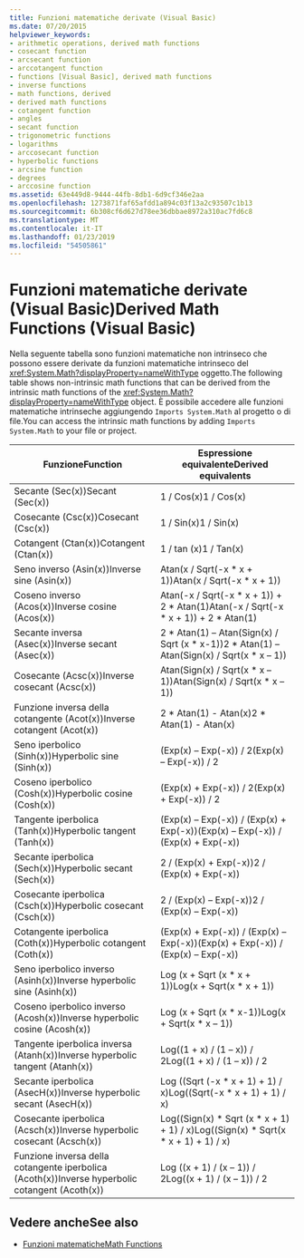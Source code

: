 ```yaml
---
title: Funzioni matematiche derivate (Visual Basic)
ms.date: 07/20/2015
helpviewer_keywords:
- arithmetic operations, derived math functions
- cosecant function
- arcsecant function
- arccotangent function
- functions [Visual Basic], derived math functions
- inverse functions
- math functions, derived
- derived math functions
- cotangent function
- angles
- secant function
- trigonometric functions
- logarithms
- arccosecant function
- hyperbolic functions
- arcsine function
- degrees
- arccosine function
ms.assetid: 63e449d8-9444-44fb-8db1-6d9cf346e2aa
ms.openlocfilehash: 1273871faf65afdd1a894c03f13a2c93507c1b13
ms.sourcegitcommit: 6b308cf6d627d78ee36dbbae8972a310ac7fd6c8
ms.translationtype: MT
ms.contentlocale: it-IT
ms.lasthandoff: 01/23/2019
ms.locfileid: "54505861"
---
```

# <a name="derived-math-functions-visual-basic"></a><span data-ttu-id="342a6-102">Funzioni matematiche derivate (Visual Basic)</span><span class="sxs-lookup"><span data-stu-id="342a6-102">Derived Math Functions (Visual Basic)</span></span>
<span data-ttu-id="342a6-103">Nella seguente tabella sono funzioni matematiche non intrinseco che possono essere derivate da funzioni matematiche intrinseco del <xref:System.Math?displayProperty=nameWithType> oggetto.</span><span class="sxs-lookup"><span data-stu-id="342a6-103">The following table shows non-intrinsic math functions that can be derived from the intrinsic math functions of the <xref:System.Math?displayProperty=nameWithType> object.</span></span> <span data-ttu-id="342a6-104">È possibile accedere alle funzioni matematiche intrinseche aggiungendo `Imports System.Math` al progetto o di file.</span><span class="sxs-lookup"><span data-stu-id="342a6-104">You can access the intrinsic math functions by adding `Imports System.Math` to your file or project.</span></span>  
  
|<span data-ttu-id="342a6-105">Funzione</span><span class="sxs-lookup"><span data-stu-id="342a6-105">Function</span></span>|<span data-ttu-id="342a6-106">Espressione equivalente</span><span class="sxs-lookup"><span data-stu-id="342a6-106">Derived equivalents</span></span>|  
|--------------|-------------------------|  
|<span data-ttu-id="342a6-107">Secante (Sec(x))</span><span class="sxs-lookup"><span data-stu-id="342a6-107">Secant (Sec(x))</span></span>|<span data-ttu-id="342a6-108">1 / Cos(x)</span><span class="sxs-lookup"><span data-stu-id="342a6-108">1 / Cos(x)</span></span>|  
|<span data-ttu-id="342a6-109">Cosecante (Csc(x))</span><span class="sxs-lookup"><span data-stu-id="342a6-109">Cosecant (Csc(x))</span></span>|<span data-ttu-id="342a6-110">1 / Sin(x)</span><span class="sxs-lookup"><span data-stu-id="342a6-110">1 / Sin(x)</span></span>|  
|<span data-ttu-id="342a6-111">Cotangent (Ctan(x))</span><span class="sxs-lookup"><span data-stu-id="342a6-111">Cotangent (Ctan(x))</span></span>|<span data-ttu-id="342a6-112">1 / tan (x)</span><span class="sxs-lookup"><span data-stu-id="342a6-112">1 / Tan(x)</span></span>|  
|<span data-ttu-id="342a6-113">Seno inverso (Asin(x))</span><span class="sxs-lookup"><span data-stu-id="342a6-113">Inverse sine (Asin(x))</span></span>|<span data-ttu-id="342a6-114">Atan(x / Sqrt(-x \* x + 1))</span><span class="sxs-lookup"><span data-stu-id="342a6-114">Atan(x / Sqrt(-x \* x + 1))</span></span>|  
|<span data-ttu-id="342a6-115">Coseno inverso (Acos(x))</span><span class="sxs-lookup"><span data-stu-id="342a6-115">Inverse cosine (Acos(x))</span></span>|<span data-ttu-id="342a6-116">Atan(-x / Sqrt(-x \* x + 1)) + 2 \* Atan(1)</span><span class="sxs-lookup"><span data-stu-id="342a6-116">Atan(-x / Sqrt(-x \* x + 1)) + 2 \* Atan(1)</span></span>|  
|<span data-ttu-id="342a6-117">Secante inversa (Asec(x))</span><span class="sxs-lookup"><span data-stu-id="342a6-117">Inverse secant (Asec(x))</span></span>|<span data-ttu-id="342a6-118">2 \* Atan(1) – Atan(Sign(x) / Sqrt (x \* x-1))</span><span class="sxs-lookup"><span data-stu-id="342a6-118">2 \* Atan(1) – Atan(Sign(x) / Sqrt(x \* x – 1))</span></span>|  
|<span data-ttu-id="342a6-119">Cosecante (Acsc(x))</span><span class="sxs-lookup"><span data-stu-id="342a6-119">Inverse cosecant (Acsc(x))</span></span>|<span data-ttu-id="342a6-120">Atan(Sign(x) / Sqrt(x \* x – 1))</span><span class="sxs-lookup"><span data-stu-id="342a6-120">Atan(Sign(x) / Sqrt(x \* x – 1))</span></span>|  
|<span data-ttu-id="342a6-121">Funzione inversa della cotangente (Acot(x))</span><span class="sxs-lookup"><span data-stu-id="342a6-121">Inverse cotangent (Acot(x))</span></span>|<span data-ttu-id="342a6-122">2 \* Atan(1) - Atan(x)</span><span class="sxs-lookup"><span data-stu-id="342a6-122">2 \* Atan(1) - Atan(x)</span></span>|  
|<span data-ttu-id="342a6-123">Seno iperbolico (Sinh(x))</span><span class="sxs-lookup"><span data-stu-id="342a6-123">Hyperbolic sine (Sinh(x))</span></span>|<span data-ttu-id="342a6-124">(Exp(x) – Exp(-x)) / 2</span><span class="sxs-lookup"><span data-stu-id="342a6-124">(Exp(x) – Exp(-x)) / 2</span></span>|  
|<span data-ttu-id="342a6-125">Coseno iperbolico (Cosh(x))</span><span class="sxs-lookup"><span data-stu-id="342a6-125">Hyperbolic cosine (Cosh(x))</span></span>|<span data-ttu-id="342a6-126">(Exp(x) + Exp(-x)) / 2</span><span class="sxs-lookup"><span data-stu-id="342a6-126">(Exp(x) + Exp(-x)) / 2</span></span>|  
|<span data-ttu-id="342a6-127">Tangente iperbolica (Tanh(x))</span><span class="sxs-lookup"><span data-stu-id="342a6-127">Hyperbolic tangent (Tanh(x))</span></span>|<span data-ttu-id="342a6-128">(Exp(x) – Exp(-x)) / (Exp(x) + Exp(-x))</span><span class="sxs-lookup"><span data-stu-id="342a6-128">(Exp(x) – Exp(-x)) / (Exp(x) + Exp(-x))</span></span>|  
|<span data-ttu-id="342a6-129">Secante iperbolica (Sech(x))</span><span class="sxs-lookup"><span data-stu-id="342a6-129">Hyperbolic secant (Sech(x))</span></span>|<span data-ttu-id="342a6-130">2 / (Exp(x) + Exp(-x))</span><span class="sxs-lookup"><span data-stu-id="342a6-130">2 / (Exp(x) + Exp(-x))</span></span>|  
|<span data-ttu-id="342a6-131">Cosecante iperbolica (Csch(x))</span><span class="sxs-lookup"><span data-stu-id="342a6-131">Hyperbolic cosecant (Csch(x))</span></span>|<span data-ttu-id="342a6-132">2 / (Exp(x) – Exp(-x))</span><span class="sxs-lookup"><span data-stu-id="342a6-132">2 / (Exp(x) – Exp(-x))</span></span>|  
|<span data-ttu-id="342a6-133">Cotangente iperbolica (Coth(x))</span><span class="sxs-lookup"><span data-stu-id="342a6-133">Hyperbolic cotangent (Coth(x))</span></span>|<span data-ttu-id="342a6-134">(Exp(x) + Exp(-x)) / (Exp(x) – Exp(-x))</span><span class="sxs-lookup"><span data-stu-id="342a6-134">(Exp(x) + Exp(-x)) / (Exp(x) – Exp(-x))</span></span>|  
|<span data-ttu-id="342a6-135">Seno iperbolico inverso (Asinh(x))</span><span class="sxs-lookup"><span data-stu-id="342a6-135">Inverse hyperbolic sine (Asinh(x))</span></span>|<span data-ttu-id="342a6-136">Log (x + Sqrt (x \* x + 1))</span><span class="sxs-lookup"><span data-stu-id="342a6-136">Log(x + Sqrt(x \* x + 1))</span></span>|  
|<span data-ttu-id="342a6-137">Coseno iperbolico inverso (Acosh(x))</span><span class="sxs-lookup"><span data-stu-id="342a6-137">Inverse hyperbolic cosine (Acosh(x))</span></span>|<span data-ttu-id="342a6-138">Log (x + Sqrt (x \* x-1))</span><span class="sxs-lookup"><span data-stu-id="342a6-138">Log(x + Sqrt(x \* x – 1))</span></span>|  
|<span data-ttu-id="342a6-139">Tangente iperbolica inversa (Atanh(x))</span><span class="sxs-lookup"><span data-stu-id="342a6-139">Inverse hyperbolic tangent (Atanh(x))</span></span>|<span data-ttu-id="342a6-140">Log((1 + x) / (1 – x)) / 2</span><span class="sxs-lookup"><span data-stu-id="342a6-140">Log((1 + x) / (1 – x)) / 2</span></span>|  
|<span data-ttu-id="342a6-141">Secante iperbolica (AsecH(x))</span><span class="sxs-lookup"><span data-stu-id="342a6-141">Inverse hyperbolic secant (AsecH(x))</span></span>|<span data-ttu-id="342a6-142">Log ((Sqrt (-x \* x + 1) + 1) / x)</span><span class="sxs-lookup"><span data-stu-id="342a6-142">Log((Sqrt(-x \* x + 1) + 1) / x)</span></span>|  
|<span data-ttu-id="342a6-143">Cosecante iperbolica (Acsch(x))</span><span class="sxs-lookup"><span data-stu-id="342a6-143">Inverse hyperbolic cosecant (Acsch(x))</span></span>|<span data-ttu-id="342a6-144">Log((Sign(x) \* Sqrt (x \* x + 1) + 1) / x)</span><span class="sxs-lookup"><span data-stu-id="342a6-144">Log((Sign(x) \* Sqrt(x \* x + 1) + 1) / x)</span></span>|  
|<span data-ttu-id="342a6-145">Funzione inversa della cotangente iperbolica (Acoth(x))</span><span class="sxs-lookup"><span data-stu-id="342a6-145">Inverse hyperbolic cotangent (Acoth(x))</span></span>|<span data-ttu-id="342a6-146">Log ((x + 1) / (x – 1)) / 2</span><span class="sxs-lookup"><span data-stu-id="342a6-146">Log((x + 1) / (x – 1)) / 2</span></span>|  
  
## <a name="see-also"></a><span data-ttu-id="342a6-147">Vedere anche</span><span class="sxs-lookup"><span data-stu-id="342a6-147">See also</span></span>
- [<span data-ttu-id="342a6-148">Funzioni matematiche</span><span class="sxs-lookup"><span data-stu-id="342a6-148">Math Functions</span></span>](../../../visual-basic/language-reference/functions/math-functions.md)
